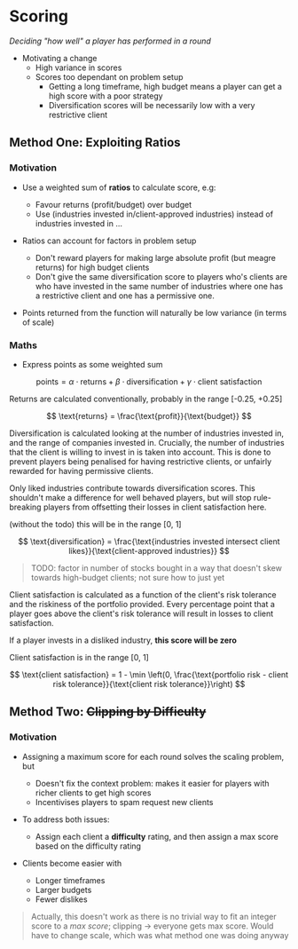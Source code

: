 # Scoring

_Deciding "how well" a player has performed in a round_

- Motivating a change
  - High variance in scores
  - Scores too dependant on problem setup
    - Getting a long timeframe, high budget means a player can get a high score
      with a poor strategy
    - Diversification scores will be necessarily low with a very restrictive
      client

## Method One: Exploiting Ratios

### Motivation

- Use a weighted sum of **ratios** to calculate score, e.g:

  - Favour returns (profit/budget) over budget
  - Use (industries invested in/client-approved industries) instead of
    industries invested in
    ...

- Ratios can account for factors in problem setup

  - Don't reward players for making large absolute profit (but meagre returns)
    for high budget clients
  - Don't give the same diversification score to players who's clients are
    who have invested in the same number of industries where one has a
    restrictive client and one has a permissive one.

- Points returned from the function will naturally be low variance (in terms
  of scale)

### Maths

- Express points as some weighted sum

$$
\text{points} = \alpha\cdot \text{returns} + \beta\cdot \text{diversification} +
\gamma\cdot \text{client satisfaction}
$$

Returns are calculated conventionally, probably in the range [-0.25, +0.25]

$$
\text{returns} = \frac{\text{profit}}{\text{budget}}
$$

Diversification is calculated looking at the number of industries invested in,
and the range of companies invested in. Crucially, the number of industries that
the client is willing to invest in is taken into account. This is done to
prevent players being penalised for having restrictive clients, or unfairly
rewarded for having permissive clients.

Only liked industries contribute towards diversification scores. This shouldn't
make a difference for well behaved players, but will stop rule-breaking players
from offsetting their losses in client satisfaction here.

(without the todo) this will be in the range [0, 1]

$$
\text{diversification} = \frac{\text{industries invested intersect client likes}}{\text{client-approved
industries}}
$$

> TODO: factor in number of stocks bought in a way that doesn't
> skew towards high-budget clients; not sure how to just yet

Client satisfaction is calculated as a function of the client's risk tolerance
and the riskiness of the portfolio provided. Every percentage point that a
player goes above the client's risk tolerance will result in losses to client
satisfaction.

If a player invests in a disliked industry, **this score will be zero**

Client satisfaction is in the range [0, 1]

$$
\text{client satisfaction} = 1 - \min \left(0, \frac{\text{portfolio risk - client risk
tolerance}}{\text{client risk tolerance}}\right)
$$

## Method Two: ~~Clipping by Difficulty~~

### Motivation

- Assigning a maximum score for each round solves the scaling problem, but

  - Doesn't fix the context problem: makes it easier for players with richer
    clients to get high scores
  - Incentivises players to spam request new clients

- To address both issues:

  - Assign each client a **difficulty** rating, and then assign a max score
    based on the difficulty rating

- Clients become easier with
  - Longer timeframes
  - Larger budgets
  - Fewer dislikes

> Actually, this doesn't work as there is no trivial way to fit an integer score
> to a _max score_; clipping -> everyone gets max score. Would have to change
> scale, which was what method one was doing anyway
